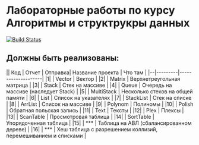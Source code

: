 # Лабораторные работы по курсу Алгоритмы и структрукры данных

[![Build Status](https://travis-ci.com/381706-1-DenisovVladislavL/381706-1-Denisov-labs.svg?token=b7jWMeiWKqes826o4H8u&branch=master)](https://travis-ci.com/381706-1-DenisovVladislavL/381706-1-Denisov-labs)

## Должны быть реализованы:
|| Код | Отчет | Отправка|  Название проекта   | Что там  |
|--|---------|--------------------|
|1|  | Vector | Вектор |
|2|  | Matrix | Верхнетреугольная матрица |
|3|  | Stack | Стек на массиве |
|4|  | Queue | Очередь на массиве (наследует Stack) |
|5|  | MultiStack | Несколько стеков на общей памяти |
|6|  | List | Список на указателях |
|7|  | StackList | Стек на списке |
|8|  | ArrList | Список на массиве |
|9|  | Polynom | Полиномы |
|10|  | Polish | Обратная польская запись |
|11|  | Text | Тексты |
|12|  | Plex | Плексы |
|13|  | ScanTable | Просмотровая таблица |
|14|  | SortTable | Упорядоченная таблица |
|15|  | *** | Таблица на АВЛ (сбалансированном дереве) |
|16|  | *** | Хеш таблица с разрешением коллизий, перемешиванием и списками | 